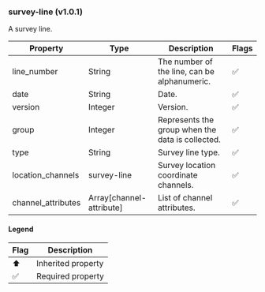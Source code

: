 ### survey-line (v1.0.1)
A survey line.

| Property | Type | Description | Flags |
|---|---|---|---|
| line_number | String | The number of the line, can be alphanumeric. | ✅ |
| date | String | Date. | ✅ |
| version | Integer | Version. | ✅ |
| group | Integer | Represents the group when the data is collected. | ✅ |
| type | String | Survey line type. | ✅ |
| location_channels | survey-line | Survey location coordinate channels. | ✅ |
| channel_attributes | Array[channel-attribute] | List of channel attributes. | ✅ |


#### Legend

| Flag | Description |
| --- | --- |
| ⬆️ | Inherited property |
| ✅ | Required property |


